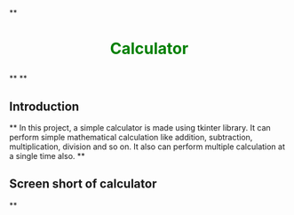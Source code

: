 **<h1 align="center">
  <font color="green"> Calculator </font>
</h1>**
**<h2 align="left">Introduction</h2>**
In this project, a simple calculator is made using tkinter library. It can perform simple mathematical calculation like addition, subtraction, multiplication, division and so on. It also can perform multiple calculation at a single time also.
**<h2 align="left">Screen short of calculator</h2>**


